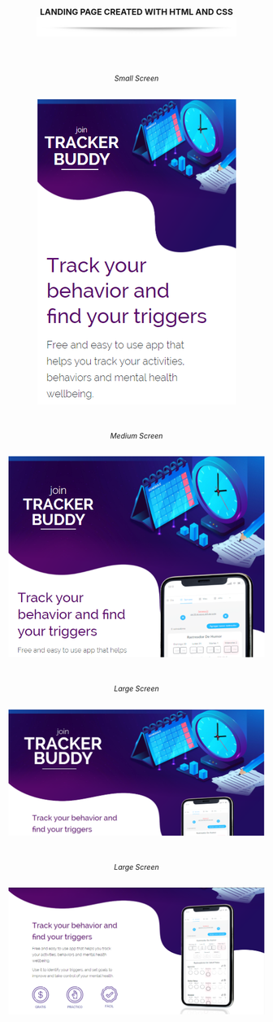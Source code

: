 <!DOCTYPE html>
<html lang="en">
  <head>
    <title>README</title>
    <meta name="author" content="Luwafemi" />
    <style type="text/css">
      .mb_spacing div {
        margin-bottom: 50px;
      }
    </style>
  </head>
  <body>
    <div style="text-align: center; margin-top: 40px; margin-bottom: 71px">
      <h3 style="margin-bottom: auto">
        LANDING PAGE CREATED WITH HTML AND CSS
      </h3>
      <img
        src="assets/images/hr.png"
        alt="horizontal_line"
        style="height: 38px"
      />
    </div>
    <div class="mb_spacing" style="text-align: center">
      <div>
      <h6>Small Screen</h6>
        <img
          src="README images/mobile_view.png
        "
          alt="image"
        />
      </div>
      <div>
      <h6>Medium Screen</h6>
        <img
          src="README images/tablet_view.png
"
          alt="image"
        />
      </div>
      <div>
      <h6>Large Screen</h6>
        <img
          src="README images/laptop_view.png
"
          alt="image"
        />
      </div>
      <div>
      <h6>Large Screen</h6>
        <img
          src="README images/laptop_view_2.png
    "
          alt="image"
        />
      </div>
    </div>
  </body>
</html>
